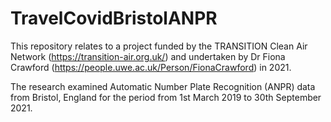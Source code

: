 # TravelCovidBristolANPR

This repository relates to a project funded by the TRANSITION Clean Air Network (https://transition-air.org.uk/) and undertaken by Dr Fiona Crawford (https://people.uwe.ac.uk/Person/FionaCrawford) in 2021.

The research examined Automatic Number Plate Recognition (ANPR) data from Bristol, England for the period from 1st March 2019 to 30th September 2021.


